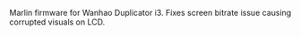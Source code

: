 Marlin firmware for Wanhao Duplicator i3. Fixes screen bitrate issue causing corrupted visuals on LCD.
